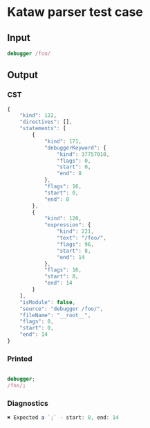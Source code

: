 # Kataw parser test case

## Input

`````js
debugger /foo/
`````

## Output

### CST

```javascript
{
    "kind": 122,
    "directives": [],
    "statements": [
        {
            "kind": 171,
            "debuggerKeyword": {
                "kind": 37757010,
                "flags": 0,
                "start": 0,
                "end": 8
            },
            "flags": 16,
            "start": 0,
            "end": 8
        },
        {
            "kind": 120,
            "expression": {
                "kind": 221,
                "text": "/foo/",
                "flags": 96,
                "start": 8,
                "end": 14
            },
            "flags": 16,
            "start": 8,
            "end": 14
        }
    ],
    "isModule": false,
    "source": "debugger /foo/",
    "fileName": "__root__",
    "flags": 0,
    "start": 0,
    "end": 14
}
```

### Printed

```javascript

debugger;
/foo/;
```

### Diagnostics

```javascript
✖ Expected a `;` - start: 8, end: 14

```

